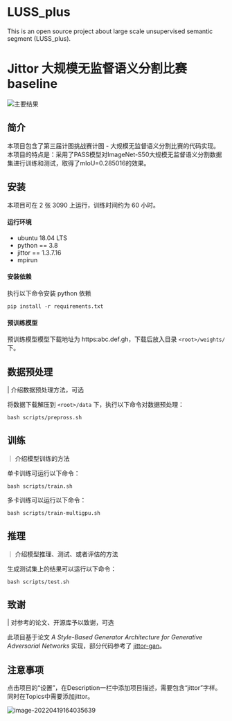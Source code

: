 # LUSS_plus
This is an open source project about large scale unsupervised semantic segment (LUSS_plus).

# Jittor 大规模无监督语义分割比赛 baseline


![主要结果]()


## 简介

本项目包含了第三届计图挑战赛计图 - 大规模无监督语义分割比赛的代码实现。本项目的特点是：采用了PASS模型对ImageNet-S50大规模无监督语义分割数据集进行训练和测试，取得了mIoU=0.285016的效果。

## 安装 

本项目可在 2 张 3090 上运行，训练时间约为 60 小时。

#### 运行环境

- ubuntu 18.04 LTS
- python == 3.8
- jittor == 1.3.7.16
- mpirun

#### 安装依赖

执行以下命令安装 python 依赖

```
pip install -r requirements.txt
```

#### 预训练模型

预训练模型模型下载地址为 https:abc.def.gh，下载后放入目录 `<root>/weights/` 下。

## 数据预处理

| 介绍数据预处理方法，可选

将数据下载解压到 `<root>/data` 下，执行以下命令对数据预处理：

```
bash scripts/prepross.sh
```

## 训练

｜ 介绍模型训练的方法

单卡训练可运行以下命令：

```
bash scripts/train.sh
```

多卡训练可以运行以下命令：

```
bash scripts/train-multigpu.sh
```

## 推理

｜ 介绍模型推理、测试、或者评估的方法

生成测试集上的结果可以运行以下命令：

```
bash scripts/test.sh
```

## 致谢

| 对参考的论文、开源库予以致谢，可选

此项目基于论文 *A Style-Based Generator Architecture for Generative Adversarial Networks* 实现，部分代码参考了 [jittor-gan](https://github.com/Jittor/gan-jittor)。

## 注意事项

点击项目的“设置”，在Description一栏中添加项目描述，需要包含“jittor”字样。同时在Topics中需要添加jittor。

![image-20220419164035639](https://s3.bmp.ovh/imgs/2022/04/19/6a3aa627eab5f159.png)
